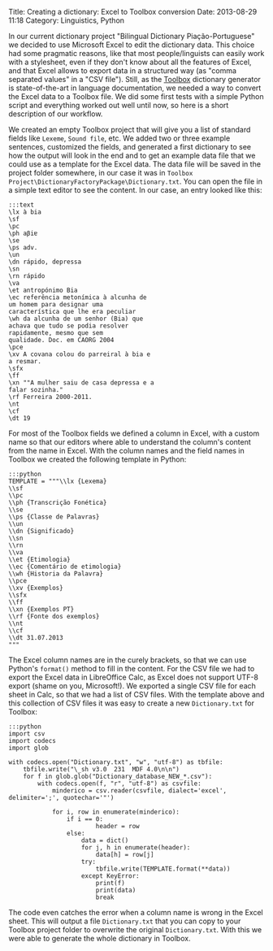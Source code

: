 Title: Creating a dictionary: Excel to Toolbox conversion
Date: 2013-08-29 11:18
Category: Linguistics, Python

In our current dictionary project "Bilingual Dictionary Piação-Portuguese" we
decided to use Microsoft Excel to edit the dictionary data. This choice had
some pragmatic reasons, like that most people/linguists can easily work with a
stylesheet, even if they don't know about all the features of Excel, and that
Excel allows to export data in a structured way (as "comma separated values" in
a "CSV file"). Still, as the [Toolbox](http://www-01.sil.org/computing/toolbox/)
dictionary generator is state-of-the-art in language documentation, we needed a
way to convert the Excel data to a Toolbox file. We did some first tests with
a simple Python script and everything worked out well until now, so here is a
short description of our workflow.

We created an empty Toolbox project that will give you a list of standard fields
like `Lexeme`, `Sound file`, etc. We added two or three example sentences,
customized the fields, and generated a first dictionary to see how the output
will look in the end and to get an example data file that we could use as a
template for the Excel data. The data file will be saved in the project folder
somewhere, in our case it was in
`Toolbox Project\DictionaryFactoryPackage\Dictionary.txt`. You can open the
file in a simple text editor to see the content. In our case, an entry looked
like this:

    :::text
    \lx à bia
    \sf
    \pc
    \ph aβiɐ
    \se
    \ps adv.
    \un
    \dn rápido, depressa
    \sn
    \rn rápido
    \va
    \et antropónimo Bia
    \ec referência metonímica à alcunha de
    um homem para designar uma
    característica que lhe era peculiar
    \wh da alcunha de um senhor (Bia) que
    achava que tudo se podia resolver
    rapidamente, mesmo que sem
    qualidade. Doc. em CAORG 2004
    \pce
    \xv A covana colou do parreiral à bia e
    a resmar.
    \sfx
    \ff
    \xn ""A mulher saiu de casa depressa e a
    falar sozinha."
    \rf Ferreira 2000-2011. 
    \nt
    \cf
    \dt 19

For most of the Toolbox fields we defined a column in Excel, with a custom name
so that our editors where able to understand the column's content from the name
in Excel. With the column names and the field names in Toolbox we created the
following template in Python:

    :::python
    TEMPLATE = """\\lx {Lexema}
    \\sf 
    \\pc 
    \\ph {Transcrição Fonética}
    \\se
    \\ps {Classe de Palavras}
    \\un
    \\dn {Significado}
    \\sn
    \\rn 
    \\va
    \\et {Etimologia}
    \\ec {Comentário de etimologia}
    \\wh {Historia da Palavra}
    \\pce
    \\xv {Exemplos}
    \\sfx
    \\ff
    \\xn {Exemplos PT}
    \\rf {Fonte dos exemplos}
    \\nt
    \\cf
    \\dt 31.07.2013
    """

The Excel column names are in the curely brackets, so that we can use Python's
`format()` method to fill in the content. For the CSV file we had to export the
Excel data in LibreOffice Calc, as Excel does not support UTF-8 export (shame
on you, Microsoft!). We exported a single CSV file for each sheet in Calc,
so that we had a list of CSV files. With the template above and this collection
of CSV files it was easy to create a new `Dictionary.txt` for Toolbox:

    :::python
    import csv
    import codecs
    import glob

    with codecs.open("Dictionary.txt", "w", "utf-8") as tbfile:
        tbfile.write("\_sh v3.0  231  MDF 4.0\n\n")
        for f in glob.glob("Dictionary_database_NEW_*.csv"):
            with codecs.open(f, "r", "utf-8") as csvfile:
                minderico = csv.reader(csvfile, dialect='excel', delimiter=';', quotechar='"')

                for i, row in enumerate(minderico):
                    if i == 0:
                            header = row
                    else:
                        data = dict()
                        for j, h in enumerate(header):
                            data[h] = row[j]
                        try:
                            tbfile.write(TEMPLATE.format(**data))
                        except KeyError:
                            print(f)
                            print(data)
                            break


The code even catches the error when a column name is wrong in the Excel sheet.
This will output a file `Dictionary.txt` that you can copy to your Toolbox
project folder to overwrite the original `Dictionary.txt`. With this we were
able to generate the whole dictionary in Toolbox.